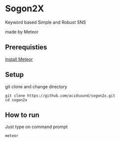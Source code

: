 # Sogon2X

Keyword based Simple and Robust SNS

made by Meteor

## Prerequisties

[Install Meteor](https://www.meteor.com/install)

## Setup

git clone and change directory

```
git clone https://github.com/acidsound/sogon2x.git
cd sogon2x
```

## How to run
Just type on command prompt
```
meteor
```